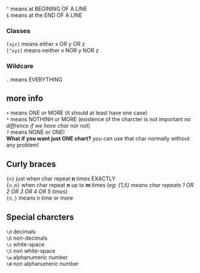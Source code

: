 `^` means at  BEGINING OF A LINE
<br />
`$` means at the END OF A LINE
<br />
### Classes
`[xyz]` means either x OR y OR z
<br/>
`[^xyz]` means neither x NOR y NOR z
<br />
### Wildcare
`.` means EVERYTHING
<br />
## more info 
`+` means ONE or MORE (it should at least have one case)
<br />
`*` means NOTHINH or MORE (existence of the charcter is not important _no diffrence if we have char nor not_)
<br />
`?` means NONE or ONE!
<br />
**What if you want just ONE chart?** you can use that char normally without any problem!
<br />
## Curly braces
`{n}` just when char repeat **n** times EXACTLY
<br />
`{n,m}` when char repeat **n** up to **m** times (_eg: {1,5} means char repeats 1 OR 2 OR 3 OR 4 OR 5 times_)
<br />
`{n,}` means n time or more
<br />
## Special charcters
`\d` decimals
<br />
`\D` non-decimals
<br />
`\s` white-space
<br />
`\S` non white-space
<br />
`\w` alphanumeric number
<br />
`\W` non alphanumeric number


